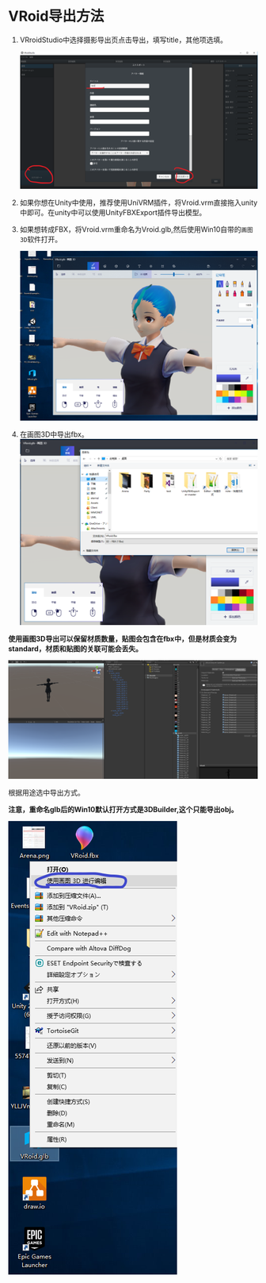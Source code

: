 # VRoid导出方法

1. VRroidStudio中选择摄影导出页点击导出，填写title，其他项选填。
   
   ![image](pic/1.png)

2. 如果你想在Unity中使用，推荐使用UniVRM插件，将Vroid.vrm直接拖入unity中即可。在unity中可以使用UnityFBXExport插件导出模型。

3. 如果想转成FBX，将Vroid.vrm重命名为Vroid.glb,然后使用Win10自带的`画图3D`软件打开。
   
   ![image](pic/2.PNG)

4. 在画图3D中导出fbx。
   ![image](pic/3.PNG)

   
**使用画图3D导出可以保留材质数量，贴图会包含在fbx中，但是材质会变为standard，材质和贴图的关联可能会丢失。**

   ![image](pic/4.PNG)

根据用途选中导出方式。

**注意，重命名glb后的Win10默认打开方式是3DBuilder,这个只能导出obj。**

![image](pic/5.png)

